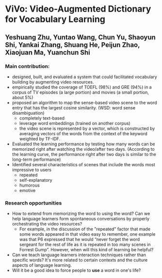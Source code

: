 ViVo: Video-Augmented Dictionary for Vocabulary Learning
========================================================

Yeshuang Zhu, Yuntao Wang, Chun Yu, Shaoyun Shi, Yankai Zhang, Shuang He, Peijun Zhao, Xiaojuan Ma, Yuanchun Shi
----------------------------------------------------------------------------------------------------------------

### Main contribution:
* designed, built, and evaluated a system that could facilitated vocabulary building by augmenting video resources.
* empirically studied the coverage of TOEFL (98%) and GRE (94%) in a corpus of TV episodes (a large portion) and movies (a small portion, about 5%)
* proposed an algorithm to map the sense-based video scene to the word entry that has the largest cosine similarity. (WSD: word sense disambiguation)
  - completely text-based
  - leverage word embeddings (trained on another corpus)
  - the video scene is represented by a vector, which is constructed by averaging vectors of the words from the context of the keyword weighted by TF-IDF.
* Evaluated the learning performance by testing how many words can be memorized right after watching the video/after two days. (According to the learning curve, the performance right after two days is similar to the long-term performance)
* Identified several characteristics of scenes that include the words most impressive to users
  - repeated
  - self-explanatory
  - humorous
  - emotive

### Research opportunities
* How to extend from memorizing the word to using the word? Can we help language learners form spontaneous conversations by properly orchestrating the video resources?
  - For example, in the discussion of the "repeated" factor that made some words appeared in that video easy to remember, one example was that P6 expressed that he would “never forget the word sergeant for the rest of life as it is repeated in too many scenes in Forrest Gump”. However, when will this kind of learning be helpful?
* Can we teach language learners interaction techniques rather than specific words? It's more related to certain contexts and the culture aspects of language learning.
* Will it be a good idea to force people to **use** a word in one's life?
